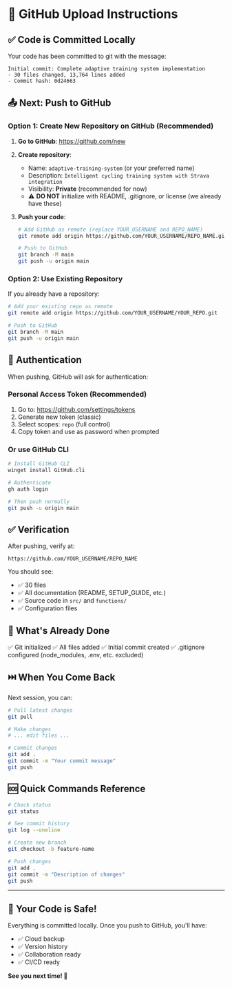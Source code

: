 # 🚀 GitHub Upload Instructions

## ✅ Code is Committed Locally

Your code has been committed to git with the message:
```
Initial commit: Complete adaptive training system implementation
- 30 files changed, 13,764 lines added
- Commit hash: 0d24663
```

## 📤 Next: Push to GitHub

### Option 1: Create New Repository on GitHub (Recommended)

1. **Go to GitHub**: https://github.com/new

2. **Create repository**:
   - Name: `adaptive-training-system` (or your preferred name)
   - Description: `Intelligent cycling training system with Strava integration`
   - Visibility: **Private** (recommended for now)
   - ⚠️ **DO NOT** initialize with README, .gitignore, or license (we already have these)

3. **Push your code**:
   ```bash
   # Add GitHub as remote (replace YOUR_USERNAME and REPO_NAME)
   git remote add origin https://github.com/YOUR_USERNAME/REPO_NAME.git
   
   # Push to GitHub
   git branch -M main
   git push -u origin main
   ```

### Option 2: Use Existing Repository

If you already have a repository:

```bash
# Add your existing repo as remote
git remote add origin https://github.com/YOUR_USERNAME/YOUR_REPO.git

# Push to GitHub
git branch -M main
git push -u origin main
```

## 🔐 Authentication

When pushing, GitHub will ask for authentication:

### Personal Access Token (Recommended)
1. Go to: https://github.com/settings/tokens
2. Generate new token (classic)
3. Select scopes: `repo` (full control)
4. Copy token and use as password when prompted

### Or use GitHub CLI
```bash
# Install GitHub CLI
winget install GitHub.cli

# Authenticate
gh auth login

# Then push normally
git push -u origin main
```

## ✅ Verification

After pushing, verify at:
```
https://github.com/YOUR_USERNAME/REPO_NAME
```

You should see:
- ✅ 30 files
- ✅ All documentation (README, SETUP_GUIDE, etc.)
- ✅ Source code in `src/` and `functions/`
- ✅ Configuration files

## 🎯 What's Already Done

✅ Git initialized
✅ All files added
✅ Initial commit created
✅ .gitignore configured (node_modules, .env, etc. excluded)

## ⏭️ When You Come Back

Next session, you can:
```bash
# Pull latest changes
git pull

# Make changes
# ... edit files ...

# Commit changes
git add .
git commit -m "Your commit message"
git push
```

## 🆘 Quick Commands Reference

```bash
# Check status
git status

# See commit history
git log --oneline

# Create new branch
git checkout -b feature-name

# Push changes
git add .
git commit -m "Description of changes"
git push
```

---

## 🎉 Your Code is Safe!

Everything is committed locally. Once you push to GitHub, you'll have:
- ✅ Cloud backup
- ✅ Version history
- ✅ Collaboration ready
- ✅ CI/CD ready

**See you next time! 👋**